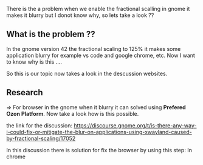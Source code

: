 There is the a problem when we enable the fractional scalling in gnome it makes it blurry but I donot know why, so lets take a look ??

## What is the problem ??

In the gnome version 42 the fractional scaling to 125% it makes some application blurry for example vs code and google chrome, etc. Now I want to know why is this ....

So this is our topic now takes a look in the descussion websites.

## Research 


=> For browser in the gnome when it blurry it can solved using <b>Prefered Ozon Platform</b>. Now take a look how is this possible.

the link for the discussion:
https://discourse.gnome.org/t/is-there-any-way-i-could-fix-or-mitigate-the-blur-on-applications-using-xwayland-caused-by-fractional-scaling/17052


In this discussion there is solution for fix the browser by using this step:
In chrome



